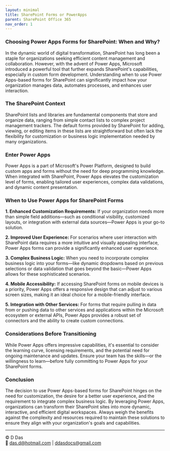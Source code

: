 ```yaml
---
layout: minimal
title: SharePoint Forms or PowerApps
parent: SharePoint Office 365
nav_order: 1
---
```

### Choosing Power Apps Forms for SharePoint: When and Why?

In the dynamic world of digital transformation, SharePoint has long been a staple for organizations seeking efficient content management and collaboration. However, with the advent of Power Apps, Microsoft introduced a powerful tool that further expands SharePoint's capabilities, especially in custom form development. Understanding when to use Power Apps-based forms for SharePoint can significantly impact how your organization manages data, automates processes, and enhances user interaction.

### The SharePoint Context

SharePoint lists and libraries are fundamental components that store and organize data, ranging from simple contact lists to complex project management trackers. The default forms provided by SharePoint for adding, viewing, or editing items in these lists are straightforward but often lack the flexibility for customization or business logic implementation needed by many organizations.

### Enter Power Apps

Power Apps is a part of Microsoft's Power Platform, designed to build custom apps and forms without the need for deep programming knowledge. When integrated with SharePoint, Power Apps elevates the customization level of forms, enabling tailored user experiences, complex data validations, and dynamic content presentation.

### When to Use Power Apps for SharePoint Forms

**1. Enhanced Customization Requirements:**
If your organization needs more than simple field additions—such as conditional visibility, customized layouts, or integration with external data sources—Power Apps is your go-to solution.

**2. Improved User Experience:**
For scenarios where user interaction with SharePoint data requires a more intuitive and visually appealing interface, Power Apps forms can provide a significantly enhanced user experience.

**3. Complex Business Logic:**
When you need to incorporate complex business logic into your forms—like dynamic dropdowns based on previous selections or data validation that goes beyond the basic—Power Apps allows for these sophisticated scenarios.

**4. Mobile Accessibility:**
If accessing SharePoint forms on mobile devices is a priority, Power Apps offers a responsive design that can adjust to various screen sizes, making it an ideal choice for a mobile-friendly interface.

**5. Integration with Other Services:**
For forms that require pulling in data from or pushing data to other services and applications within the Microsoft ecosystem or external APIs, Power Apps provides a robust set of connectors and the ability to create custom connections.

### Considerations Before Transitioning

While Power Apps offers impressive capabilities, it's essential to consider the learning curve, licensing requirements, and the potential need for ongoing maintenance and updates. Ensure your team has the skills—or the willingness to learn—before fully committing to Power Apps for your SharePoint forms.

### Conclusion

The decision to use Power Apps-based forms for SharePoint hinges on the need for customization, the desire for a better user experience, and the requirement to integrate complex business logic. By leveraging Power Apps, organizations can transform their SharePoint sites into more dynamic, interactive, and efficient digital workspaces. Always weigh the benefits against the complexity and resources required to maintain these solutions to ensure they align with your organization's goals and capabilities.

---
© D Das  
📧 [das.d@hotmail.com](mailto:das.d@hotmail.com) | [ddasdocs@gmail.com](mailto:ddasdocs@gmail.com)